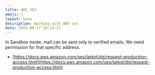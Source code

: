 ```yaml
---
title: AWS SES
emoji: 💌
layout: base
description: Working with AWS ses
date: 2022-09-17 14:14:11
---
```


In Sandbox mode, mail can be sent only to verified emails. We need permission for that specific address. 
- [https://docs.aws.amazon.com/ses/latest/dg/request-production-access.html](https://docs.aws.amazon.com/ses/latest/dg/request-production-access.html)